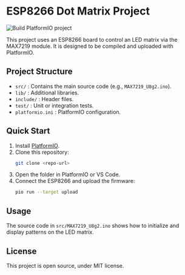 # ESP8266 Dot Matrix Project

![Build PlatformIO project](https://github.com/username/dotMatrix/workflows/build-platformio.yml/badge.svg?branch=master)

This project uses an ESP8266 board to control an LED matrix via the MAX7219 module. It is designed to be compiled and uploaded with PlatformIO.

## Project Structure
- `src/` : Contains the main source code (e.g., `MAX7219_U8g2.ino`).
- `lib/` : Additional libraries.
- `include/` : Header files.
- `test/` : Unit or integration tests.
- `platformio.ini` : PlatformIO configuration.

## Quick Start
1. Install [PlatformIO](https://platformio.org/install).
2. Clone this repository:
   ```bash
   git clone <repo-url>
   ```
3. Open the folder in PlatformIO or VS Code.
4. Connect the ESP8266 and upload the firmware:
   ```bash
   pio run --target upload
   ```

## Usage
The source code in `src/MAX7219_U8g2.ino` shows how to initialize and display patterns on the LED matrix.

## License
This project is open source, under MIT license.
